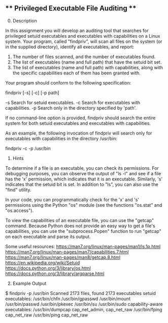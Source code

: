 ** Privileged Executable File Auditing **
-------------------------------------------------------------------------------

0. Description

In this assignment you will develop an auditing tool that searches for
privileged setuid executables and executables with capabilities on a Linux
system. Your program, called "findpriv", will scan all files on the system (or
in the supplied directory), identify all executables, and report:

1) The number of files scanned, and the number of executables found.
2) The list of executables (name and full path) that have the setuid bit set.
3) The list of executables (name and full path) with capabilities, along
   with the specific capabilities each of them has been granted with.

Your program should conform to the following specification:

findpriv [-s] [-c] [-p path]

-s  Search for setuid executables.
-c  Search for executables with capabilities.
-p  Search only in the directory specified by 'path'.

If no command-line option is provided, findpriv should search the entire
system for both setuid executables and executables with capabilities.

As an example, the following invocation of findpriv will search only for
executables with capabilities in the directory /usr/bin:

findpriv -c -p /usr/bin

1. Hints

To determine if a file is an executable, you can check its permissions. For
debugging purposes, you can observe the output of "ls -l" and see if a file
has the 'x' permission, which indicates that it is an executable. Similarly,
's' indicates that the setuid bit is set. In addition to "ls", you can also
use the "find" utility.

In your code, you can programmatically check for the 'x' and 's' permissions
using the Python "os" module (see the functions "os.stat" and "os.access").

To view the capabilities of an executable file, you can use the "getcap"
command. Because Python does not provide an easy way to get a file's
capabilities, you can use the "subprocess.Popen" function to run "getcap" on
each executable and parse its output.

Some useful resources:
https://man7.org/linux/man-pages/man1/ls.1p.html
https://man7.org/linux/man-pages/man7/capabilities.7.html
https://man7.org/linux/man-pages/man8/getcap.8.html
https://en.wikipedia.org/wiki/Setuid
https://docs.python.org/3/library/os.html
https://docs.python.org/3/library/argparse.html

2. Example Output

$ findpriv -p /usr/bin
Scanned 2173 files, found 2173 executables
setuid executables:
/usr/bin/chfn
/usr/bin/gpasswd
/usr/bin/mount
/usr/bin/passwd
/usr/bin/pkexec
/usr/bin/su
/usr/bin/sudo
capability-aware executables:
/usr/bin/dumpcap  cap_net_admin, cap_net_raw
/usr/bin/fping    cap_net_raw
/usr/bin/ping     cap_net_raw
